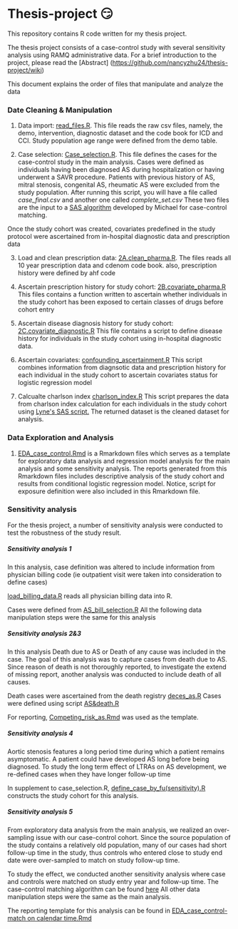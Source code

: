 # Thesis-project :smirk:

This repository contains R code written for my thesis project.

The thesis project consists of a case-control study with several sensitivity analysis using RAMQ administrative data. For a brief introduction to the project, please read the [Abstract] (https://github.com/nancyzhu24/thesis-project/wiki)

This document explains the order of files that manipulate and analyze the data

### Date Cleaning & Manipulation
1. Data  import: [read_files.R](https://github.com/nancyzhu24/thesis-project/blob/master/read_files.R). This file reads the raw csv files, namely, the demo, intervention, diagnostic dataset and the code book for ICD and CCI. Study population age range were defined from the demo table.

2. Case selection: [Case_selection.R](https://github.com/nancyzhu24/thesis-project/blob/master/1.Case_selection.R). This file defines the cases for the case-control study in the main analysis. Cases were defined as individuals having been diagnosed AS during hospitalization or having underwent a SAVR procedure. Patients with previous history of AS, mitral stenosis, congenital AS, rheumatic AS were excluded from the study population. After running this script, you will have a file called *case_final.csv* and another one called *complete_set.csv*
These two files are the input to a [SAS algorithm](https://github.com/nancyzhu24/thesis-project/blob/master/SAS/matching_algorithm.sas) developed by Michael for case-control matching.

Once the study cohort was created, covariates predefined in the study protocol were ascertained from in-hospital diagnostic data and prescription data

3. Load and clean prescription data: [2A.clean_pharma.R](https://github.com/nancyzhu24/thesis-project/blob/master/2A.clean_pharma%20.R). The files reads all 10 year prescription data and cdenom code book. also, prescription history were defined by ahf code

4. Ascertain prescription history for study cohort: [2B.covariate_pharma.R](https://github.com/nancyzhu24/thesis-project/blob/master/2B.covariate_pharma.R) This files contains a function written to ascertain whether individuals in the study cohort has been exposed to certain classes of drugs before cohort entry

5. Ascertain disease diagnosis history for study cohort: [2C.covariate_diagnostic.R](https://github.com/nancyzhu24/thesis-project/blob/master/2C.Covariate_diagnostic.R) This file contains a script to define disease history for individuals in the study cohort using in-hospital diagnostic data. 

6. Ascertain covariates: [confounding_ascertainment.R](https://github.com/nancyzhu24/thesis-project/blob/master/3.confounding_ascertainment.R) This script combines information from diagnsotic data and prescription history for each individual in the study cohort to ascertain covariates status for logistic regression model

7. Calcualte charlson index [charlson_index.R](https://github.com/nancyzhu24/thesis-project/blob/master/4.charlson_index.R) This script prepares the data from charlson index calculation for each individuals in the study cohort using [Lyne's SAS script.](https://github.com/nancyzhu24/thesis-project/blob/master/SAS/comorbidity%20charlson%20for%20%20Nancy%20Zhu%202017-11-09.sas) The returned dataset is the cleaned dataset for analysis.

### Data Exploration and Analysis
1. [EDA_case_control.Rmd](https://github.com/nancyzhu24/thesis-project/blob/master/5.EDA_case_control.Rmd) is a Rmarkdown files which serves as a template for exploratory data analysis and regression model analysis for the main analysis and some sensitivity analysis. The reports generated from this Rmarkdown files includes descriptive analysis of the study cohort and results from conditional logistic regression model. Notice, script for exposure definition were also included in this Rmarkdown file.

### Sensitivity analysis

For the thesis project, a number of sensitivity analysis were conducted to test the robustness of the study result.

##### Sensitivity analysis 1
In this analysis, case definition was altered to include information from physician billing code (ie outpatient visit were taken into consideration to define cases)

[load_billing_data.R](https://github.com/nancyzhu24/thesis-project/blob/master/load_billing_data.R) reads all physician billing data into R.

Cases were defined from [AS_bill_selection.R](https://github.com/nancyzhu24/thesis-project/blob/master/AS_bill_selection.R)
All the following data manipulation steps were the same for this analysis

##### Sensitivity analysis 2&3
In this analysis Death due to AS or Death of any cause was included in the case. The goal of this analysis was to capture cases from death due to AS. Since reason of death is not thoroughly reported, to investigate the extend of missing report, another analysis was conducted to include death of all causes.

Death cases were ascertained from the death registry [deces_as.R](https://github.com/nancyzhu24/thesis-project/blob/master/deces_as.R)
Cases were defined using script [AS&death.R](https://github.com/nancyzhu24/thesis-project/blob/master/AS%26death.R)

For reporting, [Competing_risk_as.Rmd](https://github.com/nancyzhu24/thesis-project/blob/master/Competing_risk_as.Rmd) was used as the template.

##### Sensitivity analysis 4
Aortic stenosis features a long period time during which a patient remains asymptomatic. A patient could have developed AS long before being diagnosed. To study the long term effect of LTRAs on AS development, we re-defined cases when they have longer follow-up time

In supplement to case_selection.R, [define_case_by_fu(sensitivity).R](https://github.com/nancyzhu24/thesis-project/blob/master/define_case_by_fu(sensitivity).R) constructs the study cohort for this analysis.

##### Sensitivity analysis 5
From exploratory data analysis from the main analysis, we realized an over-sampling issue with our case-control cohort. Since the source population of the study contains a relatively old population, many of our cases had short follow-up time in the study, thus controls who entered close to study end date were over-sampled to match on study follow-up time.

To study the effect, we conducted another sensitivity analysis where case and controls were matched on study entry year and follow-up time. The case-control matching algorithm can be found [here](https://github.com/nancyzhu24/thesis-project/blob/master/SAS/match_algorithm_2.sas) All other data manipulation steps were the same as the main analysis.

The reporting template for this analysis can be found in [EDA_case_control-match on calendar time.Rmd](https://github.com/nancyzhu24/thesis-project/blob/master/EDA_case_control%20-%20match%20on%20calendar%20time.Rmd)


